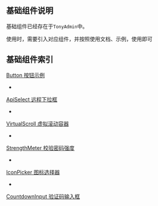 ## 基础组件说明

基础组件已经存在于`TonyAdmin`中。

使用时，需要引入对应组件，并按照使用文档、示例，使用即可


## 基础组件索引

[Button 按钮示例](./button.md)

-

[ApiSelect 远程下拉框](./api-select.md)

-

[VirtualScroll 虚拟滚动容器](./virtual-scroll.md)

-

[StrengthMeter 校验密码强度](./strength-meter.md)

-

[IconPicker 图标选择器](./icon-picker.md)

-

[CountdownInput 验证码输入框](./countdown-input.md)
